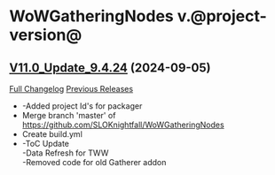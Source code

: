 # WoWGatheringNodes v.@project-version@

## [V11.0_Update_9.4.24](https://github.com/SLOKnightfall/WoWGatheringNodes/tree/V11.0_Update_9.4.24) (2024-09-05)
[Full Changelog](https://github.com/SLOKnightfall/WoWGatheringNodes/compare/V9.0.1_Shadowlands_Update...V11.0_Update_9.4.24) [Previous Releases](https://github.com/SLOKnightfall/WoWGatheringNodes/releases)

- -Added project Id's for packager  
- Merge branch 'master' of https://github.com/SLOKnightfall/WoWGatheringNodes  
- Create build.yml  
- -ToC Update  
    -Data Refresh for TWW  
    -Removed code for old Gatherer addon  
